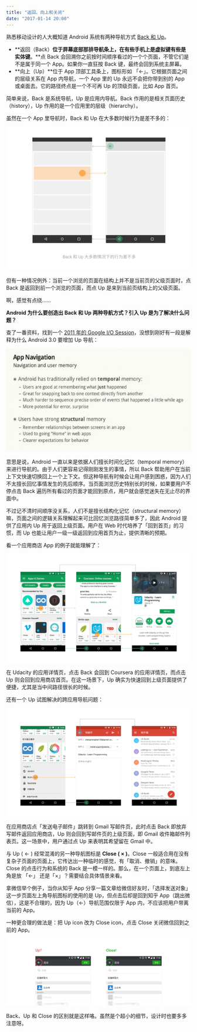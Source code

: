 ```yaml
---
title: "返回、向上和关闭"
date: "2017-01-14 20:00"
---
```


熟悉移动设计的人大概知道 Android 系统有两种导航方式 [Back 和 Up](https://developer.android.com/design/patterns/navigation.html)。

- **返回（Back）**位于屏幕底部那排导航条上，在有些手机上是虚拟键有些是实体键**。**点 Back 会回溯你之前按时间顺序看过的一个个页面，不管它们是不是属于同一个 App。如果你一直狂按 Back 键，最终会回到系统主屏幕。
- **向上（Up）**位于 App 顶部工具条上，图标形如 「←」。它根据页面之间的层级关系在 App 内导航，一个 App 里的 Up 永远不会把你带到别的 App 或桌面去。它的路径终点是一个不可再 Up 的顶级页面，比如 App 首页。

简单来说，Back 是系统导航，Up 是应用内导航。Back 作用的是相关页面历史（history），Up 作用的是一个应用里的层级（hierarchy）。

虽然在一个 App 里导航时，Back 和 Up 在大多数时候行为是差不多的：

![image](./2017-1-14-A.png)

但有一种情况例外：当前一个浏览的页面在结构上并不是当前页的父级页面时，点 Back 是返回到前一个浏览的页面，而点 Up 是来到当前页结构上的父级页面。

啊，感觉有点绕……

**Android 为什么要创造出 Back 和 Up 两种导航方式？引入 Up 是为了解决什么问题？**

查了一番资料，找到一个 [2011 年的 Google I/O Session](https://www.youtube.com/watch?v=WGIU2JX1U5Y&feature=youtu.be&t=33m54s)，没想到刚好有一段是解释为什么 Android 3.0 要增加 Up 导航：

![image](./2017-1-14-B.png)

意思是说，Android 一直以来是依据人们擅长时间化记忆（temporal memory）来进行导航的。由于人们更容易记得刚刚发生的事情，所以 Back 帮助用户在当前上下文快速切换回上一个上下文。但这种导航有时候会让用户感到困惑，因为人们不太擅长回忆事情发生的先后顺序。当页面浏览历史特别长的时候，如果要用户不停点击 Back 遍历所有看过的页面才能回到原点，用户就会感觉迷失在无止尽的界面中。

不过记不清时间顺序没关系，人们不是擅长结构化记忆（structural memory）嘛，页面之间的逻辑关系理解起来可比回忆浏览路径简单多了，因此 Android 提供了应用内 Up 用于返回上级页面。用户在 Web 时代培养了「回到首页」的习惯，而 Up 也能让用户一级一级返回到应用首页为止，提供清晰的预期。

看一个应用商店 App 的例子就能理解了：

![image](./2017-1-14-C.png)

在 Udacity 的应用详情页，点击 Back 会回到 Coursera 的应用详情页，而点击 Up 则会回到应用商店首页。在这一场景下，Up 确实为快速回到上级页面提供了便捷，尤其是当中间路径很长的时候。

还有一个 Up 试图解决的跨应用导航问题：

![image](./2017-1-14-D.png)

在应用商店点「发送电子邮件」跳转到 Gmail 写邮件页，此时点击 Back 即放弃写邮件返回应用商店，Up 则会回到写邮件页的上级页面，即 Gmail 收件箱邮件列表页。这一场景中，用户通过点 Up 来表明其希望留在 Gmail 中。

与 Up ( ← ) 经常混淆的另一种导航图标是 **Close ( × )**。Close 一般适合用在没有复杂子页面的页面上，它传达出一种临时的感觉，有「取消、撤销」的意味。Close 的点击行为和系统的 Back 是一模一样的。那么，在一个页面上，到底左上角是放 「←」 还是「×」？需要结合具体情景来看。

拿微信举个例子，当你从知乎 App 分享一篇文章给微信好友时，「选择发送对象」这一步页面左上角导航图标的使用的是 Up，但点击后却是回到知乎 App（跳出微信），这是不合理的，因为 Up（←）导航范围仅限于 App 内，不应该把用户带离当前的 App。

一种更合理的做法是：把 Up icon 改为 Close icon，点击 Close 关闭微信回到之前的 App。

![image](./2017-1-14-E.png)

Back、Up 和 Close 的区别就是这样咯。虽然是个超小的细节，设计时也要多多注意呀。
